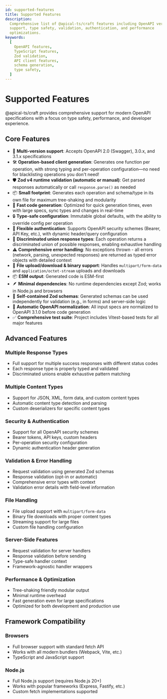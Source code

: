 ```yaml
---
id: supported-features
title: Supported Features
description:
  Comprehensive list of @apical-ts/craft features including OpenAPI version
  support, type safety, validation, authentication, and performance
  optimizations.
keywords:
  [
    OpenAPI features,
    TypeScript features,
    Zod validation,
    API client features,
    schema generation,
    type safety,
  ]
---
```


# Supported Features

@apical-ts/craft provides comprehensive support for modern OpenAPI
specifications with a focus on type safety, performance, and developer
experience.

## Core Features

- 🚀 **Multi-version support**: Accepts OpenAPI 2.0 (Swagger), 3.0.x, and 3.1.x
  specifications
- 🛠️ **Operation-based client generation**: Generates one function per
  operation, with strong typing and per-operation configuration—no need for
  blacklisting operations you don't need!
- 🛡️ **Zod v4 runtime validation (automatic or manual)**: Get parsed responses
  automatically or call `response.parse()` as needed
- 📦 **Small footprint**: Generates each operation and schema/type in its own
  file for maximum tree-shaking and modularity
- 🚀 **Fast code generation**: Optimized for quick generation times, even with
  large specs, sync types and changes in real-time
- 🔒 **Type-safe configuration**: Immutable global defaults, with the ability to
  override config per operation
- 🔑 **Flexible authentication**: Supports OpenAPI security schemes (Bearer, API
  Key, etc.), with dynamic header/query configuration
- 🧩 **Discriminated union response types**: Each operation returns a
  discriminated union of possible responses, enabling exhaustive handling
- ⚠️ **Comprehensive error handling**: No exceptions thrown - all errors
  (network, parsing, unexpected responses) are returned as typed error objects
  with detailed context
- 📁 **File upload/download & binary support**: Handles `multipart/form-data`
  and `application/octet-stream` uploads and downloads
- 📦 **ESM output**: Generated code is ESM-first
- 🪶 **Minimal dependencies**: No runtime dependencies except Zod; works in
  Node.js and browsers
- 🧪 **Self-contained Zod schemas**: Generated schemas can be used independently
  for validation (e.g., in forms) and server-side logic
- 🔄 **Automatic OpenAPI normalization**: All input specs are normalized to
  OpenAPI 3.1.0 before code generation
- ✅ **Comprehensive test suite**: Project includes Vitest-based tests for all
  major features

## Advanced Features

### Multiple Response Types

- Full support for multiple success responses with different status codes
- Each response type is properly typed and validated
- Discriminated unions enable exhaustive pattern matching

### Multiple Content Types

- Support for JSON, XML, form data, and custom content types
- Automatic content type detection and parsing
- Custom deserializers for specific content types

### Security & Authentication

- Support for all OpenAPI security schemes
- Bearer tokens, API keys, custom headers
- Per-operation security configuration
- Dynamic authentication header generation

### Validation & Error Handling

- Request validation using generated Zod schemas
- Response validation (opt-in or automatic)
- Comprehensive error types with context
- Validation error details with field-level information

### File Handling

- File upload support with `multipart/form-data`
- Binary file downloads with proper content types
- Streaming support for large files
- Custom file handling configuration

### Server-Side Features

- Request validation for server handlers
- Response validation before sending
- Type-safe handler context
- Framework-agnostic handler wrappers

### Performance & Optimization

- Tree-shaking friendly modular output
- Minimal runtime overhead
- Fast generation even for large specifications
- Optimized for both development and production use

## Framework Compatibility

### Browsers

- Full browser support with standard fetch API
- Works with all modern bundlers (Webpack, Vite, etc.)
- TypeScript and JavaScript support

### Node.js

- Full Node.js support (requires Node.js 20+)
- Works with popular frameworks (Express, Fastify, etc.)
- Custom fetch implementations supported
